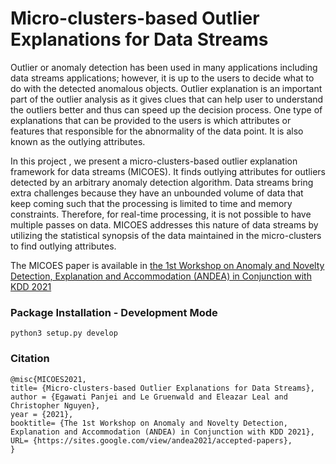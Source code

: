 # Micro-clusters-based Outlier Explanations for Data Streams

Outlier or anomaly detection has been used in many applications including data streams applications; however, it is up to the users to decide what to do with the detected anomalous objects. Outlier explanation is an important part of the outlier analysis as it gives clues that can help user to understand the outliers better and thus can speed up the decision process. One type of explanations that can be provided to the users is which attributes or features that responsible for the abnormality of the data point. It is also known as the outlying attributes. 

In this project , we present a micro-clusters-based outlier explanation framework for data streams (MICOES). It finds outlying attributes for outliers detected by an arbitrary anomaly detection algorithm. Data streams bring extra challenges because they have an unbounded volume of data that keep coming such that the processing is limited to time and memory constraints. Therefore, for real-time processing, it is not possible to have multiple passes on data. MICOES addresses this nature of data streams by utilizing the statistical synopsis of the data maintained in the micro-clusters to find outlying attributes. 

The MICOES paper is available in [the 1st Workshop on Anomaly and Novelty Detection, Explanation and Accommodation (ANDEA) in Conjunction with KDD 2021](https://sites.google.com/view/andea2021/accepted-papers)

### Package Installation - Development Mode

`python3 setup.py develop`

### Citation
```
@misc{MICOES2021,
title= {Micro-clusters-based Outlier Explanations for Data Streams},
author = {Egawati Panjei and Le Gruenwald and Eleazar Leal and Christopher Nguyen},
year = {2021},
booktitle= {The 1st Workshop on Anomaly and Novelty Detection, Explanation and Accommodation (ANDEA) in Conjunction with KDD 2021},
URL= {https://sites.google.com/view/andea2021/accepted-papers},
}
```
